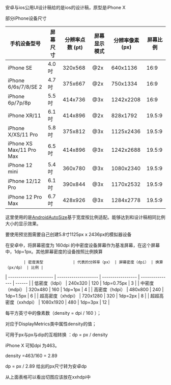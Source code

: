 安卓与ios公用UI设计稿给的是ios的设计稿，原型是iPhone X

部分iPhone设备尺寸

| 手机设备型号             | 屏幕尺寸 | 分辨率点数 (pt) | 屏幕显示模式 | 分辨率像素(px) | 屏幕比例 |
| ------------------------ | -------- | --------------- | ------------ | -------------- | -------- |
| iPhone SE                | 4.0吋    | 320x568         | @2x          | 640x1136       | 16:9     |
| iPhone 6/6s/7/8/SE 2     | 4.7吋    | 375x667         | @2x          | 750x1334       | 16:9     |
| iPhone 6p/7p/8p          | 5.5吋    | 414x736         | @3x          | 1242x2208      | 16:9     |
| iPhone XR/11             | 6.1吋    | 414x896         | @2x          | 828x1792       | 19.5:9   |
| iPhone X/XS/11 Pro       | 5.8吋    | 375x812         | @3x          | 1125x2436      | 19.5:9   |
| iPhone XS Max/11 Pro Max | 6.5吋    | 414x896         | @3x          | 1242x2688      | 19.5:9   |
| iPhone 12 mini           | 5.4吋    | 360x780         | @3x          | 1080x2340      | 19.5:9   |
| iPhone 12/12 Pro         | 6.1吋    | 390x844         | @3x          | 1170x2532      | 19.5:9   |
| iPhone 12 Pro Max        | 6.7吋    | 428x926         | @3x          | 1284x2778      | 19.5:9   |

这里使用的是[AndroidAutoSize](https://github.com/JessYanCoding/AndroidAutoSize)基于宽度按比例适配。能够达到和设计稿相同比例大小的显示效果。

要使用预览图需要自己创建5.8寸1125px x 2436px的模拟器设备


在安卓中，将屏幕密度为 160dpi 的中密度设备屏幕作为基准屏幕，在这个屏幕中，1dp=1px。其他屏幕密度的设备按照比例换算

```
        | 密度类型             | 代表的分辨率（px） | 屏幕密度（dpi） | 换算（px/dp） | 比例 |
```

| ---------------------- | -------------------- | ----------------- | --------------- | ------ |
| 低密度（ldpi）       | 240x320            | 120             | 1dp=0.75px    | 3    |
| 中密度（mdpi）       | 320x480            | 160             | 1dp=1px       | 4    |
| 高密度（hdpi）       | 480x800            | 240             | 1dp=1.5px     | 6    |
| 超高密度（xhdpi）    | 720x1280           | 320             | 1dp=2px       | 8    |
| 超超高密度（xxhdpi） | 1080x1920          | 480             | 1dp=3px       | 12   |

每平方英寸中的像素数（density = dpi / 160 ）；

对应于DisplayMetrics类中属性density的值；

可用于px与px与dip的互相转换 ：dp = px / density

iPhone X 可知dpi 为463。

density =463/160 = 2.89

dp = px / 2.89  给出的px尺寸转为安卓dp

从上面表格可以看出切图应该放在xxhdpi中
